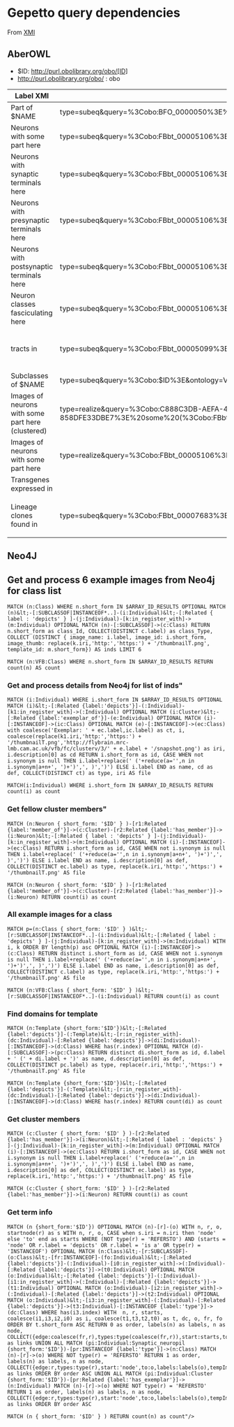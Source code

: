 # Gepetto query dependencies
From [XMI](https://github.com/VirtualFlyBrain/VFB2/blob/master/html/conf/vfb.xmi)

## AberOWL

* $ID: http://purl.obolibrary.org/obo/[ID]
* http://purl.obolibrary.org/obo/ : obo

| Label XMI | REST | DL Query |
|-------|-------|-------|
| Part of $NAME | type=subeq&amp;query=%3Cobo:BFO_0000050%3E%20some%20%3Cobo:$ID%3E&amp;ontology=VFB | `part of` some $ID
 | Neurons with some part here | type=subeq&amp;query=%3Cobo:FBbt_00005106%3E%20that%20%3Cobo:RO_0002131%3E%20some%20%3Cobo:$ID%3E&amp;ontology=VFB | neuron that overlaps some $ID
 | Neurons with synaptic terminals here | type=subeq&amp;query=%3Cobo:FBbt_00005106%3E%20that%20%3Cobo:RO_0002130%3E%20some%20%3Cobo:$ID%3E&amp;ontology=VFB | neuron that `has synaptic terminal in` some $ID
 | Neurons with presynaptic terminals here | type=subeq&amp;query=%3Cobo:FBbt_00005106%3E%20that%20%3Cobo:RO_0002113%3E%20some%20%3Cobo:$ID%3E&amp;ontology=VFB | neuron that `has presynaptic terminal in` some $ID
 | Neurons with postsynaptic terminals here | type=subeq&amp;query=%3Cobo:FBbt_00005106%3E%20that%20%3Cobo:RO_0002110%3E%20some%20%3Cobo:$ID%3E&amp;ontology=VFB | neuron that `has postsynaptic terminal in` some $ID
 | Neuron classes fasciculating here | type=subeq&amp;query=%3Cobo:FBbt_00005106%3E%20that%20%3Cobo:RO_0002101%3E%20some%20%3Cobo:$ID%3E&amp;ontology=VFB | neuron that `fasciculates with` $ID
 | tracts in  |  type=subeq&amp;query=%3Cobo:FBbt_00005099%3E%20that%20%3Cobo:RO_0002134%3E%20some%20%3Cobo:$ID%3E&amp;ontology=VFB | `neuron projection bundle` that innervates some $ID |
 | Subclasses of $NAME | type=subeq&amp;query=%3Cobo:$ID%3E&amp;ontology=VFB | $ID
 | Images of neurons with some part here (clustered) | type=realize&amp;query=%3Cobo:C888C3DB-AEFA-447F-BD4C-858DFE33DBE7%3E%20some%20(%3Cobo:FBbt_00005106%3E%20that%20%3Cobo:RO_0002131%3E%20some%20%3Cobo:$ID%3E)&amp;ontology=VFB | `has exemplar` some (neuron that overlaps some $ID)
 | Images of neurons with some part here | type=realize&amp;query=%3Cobo:FBbt_00005106%3E%20that%20%3Cobo:RO_0002131%3E%20some%20%3Cobo:$ID%3E&amp;ontology=VFB | neuron that overlaps some $ID
 | Transgenes expressed in | | |
 | Lineage clones found in | type=subeq&amp;query=%3Cobo:FBbt_00007683%3E%20that%20%3Cobo:RO_0002131%3E%20some%20%3Cobo:$ID%3E&amp;ontology=VFB | `neuroblast lineage clone` that overlaps some $ID |

## Neo4J

## Get and process 6 example images from Neo4j for class list
```
MATCH (n:Class) WHERE n.short_form IN $ARRAY_ID_RESULTS OPTIONAL MATCH (n)&lt;-[:SUBCLASSOF|INSTANCEOF*..]-(i:Individual)&lt;-[:Related { label : 'depicts' } ]-(j:Individual)-[k:in_register_with]->(m:Individual) OPTIONAL MATCH (n)-[:SUBCLASSOF]->(c:Class) RETURN n.short_form as class_Id, COLLECT(DISTINCT c.label) as class_Type, COLLECT (DISTINCT { image_name: i.label, image_id: i.short_form, image_thumb: replace(k.iri,'http:','https:') + '/thumbnailT.png', template_id: m.short_form}) AS inds LIMIT 6
```

```
MATCH (n:VFB:Class) WHERE n.short_form IN $ARRAY_ID_RESULTS RETURN count(n) AS count
```
### Get and process details from Neo4j for list of inds"

```
MATCH (i:Individual) WHERE i.short_form IN $ARRAY_ID_RESULTS OPTIONAL MATCH (i)&lt;-[:Related {label:'depicts'}]-(:Individual)-[k1:in_register_with]->(:Individual) OPTIONAL MATCH (i:Cluster)&lt;-[:Related {label:'exemplar_of'}]-(e:Individual) OPTIONAL MATCH (i)-[:INSTANCEOF]->(ic:Class) OPTIONAL MATCH (e)-[:INSTANCEOF]->(ec:Class) with coalesce('Exemplar: ' + ec.label,ic.label) as ct, i, coalesce(replace(k1.iri,'http:','https:') + '/thumbnailT.png','http://flybrain.mrc-lmb.cam.ac.uk/vfb/fc/clusterv/3/' + e.label + '/snapshot.png') as iri, i.description[0] as cd RETURN i.short_form as id, CASE WHEN not i.synonym is null THEN i.label+replace(' ('+reduce(a='',n in i.synonym|a+n+', ')+')',', )',')') ELSE i.label END as name, cd as def, COLLECT(DISTINCT ct) as type, iri AS file
```

```
MATCH(i:Individual) WHERE i.short_form IN $ARRAY_ID_RESULTS RETURN count(i) as count
```

### Get fellow cluster members"

```
MATCH (n:Neuron { short_form: '$ID' } )-[r1:Related {label:'member_of'}]->(c:Cluster)-[r2:Related {label:'has_member'}]->(i:Neuron)&lt;-[:Related { label : 'depicts' } ]-(j:Individual)-[k:in_register_with]->(m:Individual) OPTIONAL MATCH (i)-[:INSTANCEOF]->(ec:Class) RETURN i.short_form as id, CASE WHEN not i.synonym is null THEN i.label+replace(' ('+reduce(a='',n in i.synonym|a+n+', ')+')',', )',')') ELSE i.label END as name, i.description[0] as def, COLLECT(DISTINCT ec.label) as type, replace(k.iri,'http:','https:') + '/thumbnailT.png' AS file
```

```
MATCH (n:Neuron { short_form: '$ID' } )-[r1:Related {label:'member_of'}]->(c:Cluster)-[r2:Related {label:'has_member'}]->(i:Neuron) RETURN count(i) as count
```

### All example images for a class

```
MATCH p=(n:Class { short_form: '$ID' } )&lt;-[r:SUBCLASSOF|INSTANCEOF*..]-(i:Individual)&lt;-[:Related { label : 'depicts' } ]-(j:Individual)-[k:in_register_with]->(m:Individual) WITH i, k ORDER BY length(p) asc OPTIONAL MATCH (i)-[:INSTANCEOF]->(c:Class) RETURN distinct i.short_form as id, CASE WHEN not i.synonym is null THEN i.label+replace(' ('+reduce(a='',n in i.synonym|a+n+', ')+')',', )',')') ELSE i.label END as name, i.description[0] as def, COLLECT(DISTINCT c.label) as type, replace(k.iri,'http:','https:') + '/thumbnailT.png' AS file
```

```
MATCH (n:VFB:Class { short_form: '$ID' } )&lt;-[r:SUBCLASSOF|INSTANCEOF*..]-(i:Individual) RETURN count(i) as count
```

### Find domains for template

```
MATCH (n:Template {short_form:'$ID'})&lt;-[:Related {label:'depicts'}]-(:Template)&lt;-[r:in_register_with]-(dc:Individual)-[:Related {label:'depicts'}]->(di:Individual)-[:INSTANCEOF]->(d:Class) WHERE has(r.index) OPTIONAL MATCH (d)-[:SUBCLASSOF]->(pc:Class) RETURN distinct di.short_form as id, d.label + ' (' + di.label + ')' as name, d.description[0] as def, COLLECT(DISTINCT pc.label) as type, replace(r.iri,'http:','https:') + '/thumbnailT.png' AS file
```

```
MATCH (n:Template {short_form:'$ID'})&lt;-[:Related {label:'depicts'}]-(:Template)&lt;-[r:in_register_with]-(dc:Individual)-[:Related {label:'depicts'}]->(di:Individual)-[:INSTANCEOF]->(d:Class) WHERE has(r.index) RETURN count(di) as count
```

### Get cluster members

```
MATCH (c:Cluster { short_form: '$ID' } )-[r2:Related {label:'has_member'}]->(i:Neuron)&lt;-[:Related { label : 'depicts' } ]-(j:Individual)-[k:in_register_with]->(m:Individual) OPTIONAL MATCH (i)-[:INSTANCEOF]->(ec:Class) RETURN i.short_form as id, CASE WHEN not i.synonym is null THEN i.label+replace(' ('+reduce(a='',n in i.synonym|a+n+', ')+')',', )',')') ELSE i.label END as name, i.description[0] as def, COLLECT(DISTINCT ec.label) as type, replace(k.iri,'http:','https:') + '/thumbnailT.png' AS file
```

```
MATCH (c:Cluster { short_form: '$ID' } )-[r2:Related {label:'has_member'}]->(i:Neuron) RETURN count(i) as count
```

### Get term info

```
MATCH (n {short_form:'$ID'}) OPTIONAL MATCH (n)-[r]-(o) WITH n, r, o, startnode(r) as s WITH n, r, o, CASE when s.iri = n.iri then 'node' else 'to' end as starts WHERE (NOT type(r) = 'REFERSTO') AND (starts = 'node' OR r.label = 'depicts' OR r.label = 'is a' OR type(r) = 'INSTANCEOF') OPTIONAL MATCH (n:Class)&lt;-[r:SUBCLASSOF]-(o:Class)&lt;-[fr:INSTANCEOF]-(fo:Individual)&lt;-[:Related {label:'depicts'}]-(:Individual)-[i0:in_register_with]->(:Individual)-[:Related {label:'depicts'}]->(t0:Individual) OPTIONAL MATCH (o:Individual)&lt;-[:Related {label:'depicts'}]-(:Individual)-[i1:in_register_with]->(:Individual)-[:Related {label:'depicts'}]->(t1:Individual) OPTIONAL MATCH (o:Individual)-[i2:in_register_with]->(:Individual)-[:Related {label:'depicts'}]->(t2:Individual) OPTIONAL MATCH (o:Individual)&lt;-[i3:in_register_with]-(:Individual)-[:Related {label:'depicts'}]->(t3:Individual)-[:INSTANCEOF {label:'type'}]->(dc:Class) WHERE has(i3.index) WITH  n, r, starts, coalesce(i1,i3,i2,i0) as i, coalesce(t1,t3,t2,t0) as t, dc, o, fr, fo ORDER BY t.short_form ASC RETURN 0 as order, labels(n) as labels, n as node, COLLECT({edge:coalesce(fr,r),types:type(coalesce(fr,r)),start:starts,to:coalesce(fo,dc,o),labels:labels(coalesce(fo,o)),tempIm:i,temp:t}) as links UNION ALL MATCH (pi:Individual:Synaptic_neuropil {short_form:'$ID'})-[pr:INSTANCEOF {label:'type'}]->(n:Class) MATCH (n)-[r]->(o) WHERE NOT type(r) = 'REFERSTO' RETURN 1 as order, labels(n) as labels, n as node, COLLECT({edge:r,types:type(r),start:'node',to:o,labels:labels(o),tempIm:null,temp:null}) as links ORDER BY order ASC UNION ALL MATCH (pi:Individual:Cluster {short_form:'$ID'})-[pr:Related {label:'has_exemplar'}]->(n:Individual) MATCH (n)-[r]->(o) WHERE NOT type(r) = 'REFERSTO' RETURN 1 as order, labels(n) as labels, n as node, COLLECT({edge:r,types:type(r),start:'node',to:o,labels:labels(o),tempIm:null,temp:null}) as links ORDER BY order ASC
```

```
MATCH (n { short_form: '$ID' } ) RETURN count(n) as count"/>
```
